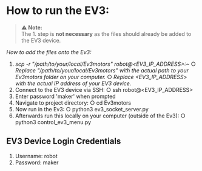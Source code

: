 # How to run the EV3:

> **⚠️ Note:**  
> The 1. step is **not necessary** as the files should already be added to the EV3 device.

*How to add the files onto the Ev3:*
1. *scp -r "/path/to/your/local/Ev3motors" robot@<EV3_IP_ADDRESS>:~*
    ○ *Replace "/path/to/your/local/Ev3motors" with the actual path to your Ev3motors folder on your computer.*
    ○ *Replace <EV3_IP_ADDRESS> with the actual IP address of your EV3 device.*
2. Connect to the EV3 device via SSH:
    ○ ssh robot@<EV3_IP_ADDRESS>
3. Enter password 'maker' when prompted
4. Navigate to project directory:
    ○ cd Ev3motors
5. Now run in the Ev3:
    ○ python3 ev3_socket_server.py
6. Afterwards run this locally on your computer (outside of the Ev3):
    ○ python3 control_ev3_menu.py

## EV3 Device Login Credentials
1. Username: robot
2. Password: maker